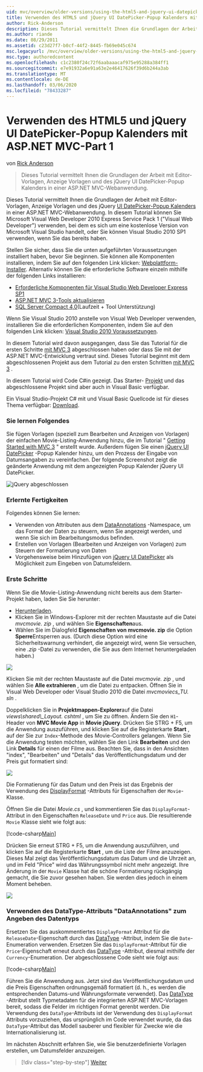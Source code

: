 ```yaml
---
uid: mvc/overview/older-versions/using-the-html5-and-jquery-ui-datepicker-popup-calendar-with-aspnet-mvc/using-the-html5-and-jquery-ui-datepicker-popup-calendar-with-aspnet-mvc-part-1
title: Verwenden des HTML5 und jQuery UI DatePicker-Popup Kalenders mit ASP.NET MVC-Part 1 | Microsoft-Dokumentation
author: Rick-Anderson
description: Dieses Tutorial vermittelt Ihnen die Grundlagen der Arbeit mit Editor-Vorlagen, Anzeige Vorlagen und des jQuery UI DatePicker-Popup Kalenders in einer ASP.net MV...
ms.author: riande
ms.date: 08/29/2011
ms.assetid: c23d27f7-b0cf-44f2-8445-fb69e045c674
msc.legacyurl: /mvc/overview/older-versions/using-the-html5-and-jquery-ui-datepicker-popup-calendar-with-aspnet-mvc/using-the-html5-and-jquery-ui-datepicker-popup-calendar-with-aspnet-mvc-part-1
msc.type: authoredcontent
ms.openlocfilehash: c1c2380f24c72f6aabaaacaf975e95288a384ff1
ms.sourcegitcommit: e7e91932a6e91a63e2e46417626f39d6b244a3ab
ms.translationtype: MT
ms.contentlocale: de-DE
ms.lasthandoff: 03/06/2020
ms.locfileid: "78433287"
---
```

# <a name="using-the-html5-and-jquery-ui-datepicker-popup-calendar-with-aspnet-mvc---part-1"></a>Verwenden des HTML5 und jQuery UI DatePicker-Popup Kalenders mit ASP.NET MVC-Part 1

von [Rick Anderson](https://twitter.com/RickAndMSFT)

> Dieses Tutorial vermittelt Ihnen die Grundlagen der Arbeit mit Editor-Vorlagen, Anzeige Vorlagen und des jQuery UI DatePicker-Popup Kalenders in einer ASP.NET MVC-Webanwendung.

Dieses Tutorial vermittelt Ihnen die Grundlagen der Arbeit mit Editor-Vorlagen, Anzeige Vorlagen und des jQuery [UI DatePicker-Popup Kalenders](http://plugins.jquery.com/project/datepicker) in einer ASP.NET MVC-Webanwendung. In diesem Tutorial können Sie Microsoft Visual Web Developer 2010 Express Service Pack 1 (&quot;Visual Web Developer&quot;) verwenden, bei dem es sich um eine kostenlose Version von Microsoft Visual Studio handelt, oder Sie können Visual Studio 2010 SP1 verwenden, wenn Sie das bereits haben.

Stellen Sie sicher, dass Sie die unten aufgeführten Voraussetzungen installiert haben, bevor Sie beginnen. Sie können alle Komponenten installieren, indem Sie auf den folgenden Link klicken: [Webplattform-Installer](https://www.microsoft.com/web/gallery/install.aspx?appid=VWD2010SP1Pack). Alternativ können Sie die erforderliche Software einzeln mithilfe der folgenden Links installieren:

- [Erforderliche Komponenten für Visual Studio Web Developer Express SP1](https://www.microsoft.com/web/gallery/install.aspx?appid=VWD2010SP1Pack)
- [ASP.NET MVC 3-Tools aktualisieren](https://www.microsoft.com/web/gallery/install.aspx?appsxml=&amp;appid=MVC3)
- [SQL Server Compact 4,0](https://www.microsoft.com/web/gallery/install.aspx?appid=SQLCE;SQLCEVSTools_4_0)(Laufzeit + Tool Unterstützung)

Wenn Sie Visual Studio 2010 anstelle von Visual Web Developer verwenden, installieren Sie die erforderlichen Komponenten, indem Sie auf den folgenden Link klicken: [Visual Studio 2010 Voraussetzungen](https://www.microsoft.com/web/gallery/install.aspx?appsxml=&amp;appid=VS2010SP1Pack).

In diesem Tutorial wird davon ausgegangen, dass Sie das Tutorial für die ersten Schritte [mit MVC 3](../getting-started-with-aspnet-mvc3/cs/intro-to-aspnet-mvc-3.md) abgeschlossen haben oder dass Sie mit der ASP.NET MVC-Entwicklung vertraut sind. Dieses Tutorial beginnt mit dem abgeschlossenen Projekt aus dem Tutorial zu den ersten Schritten [mit MVC 3](../getting-started-with-aspnet-mvc3/cs/intro-to-aspnet-mvc-3.md) .

In diesem Tutorial wird Code C#in gezeigt. Das Starter- [Projekt](https://archive.msdn.microsoft.com/Project/Download/FileDownload.aspx?ProjectName=aspnetmvcsamples&amp;DownloadId=15800) und das abgeschlossene Projekt sind aber auch in Visual Basic verfügbar.

Ein Visual Studio-Projekt C# mit und Visual Basic Quellcode ist für dieses Thema verfügbar: [Download](https://archive.msdn.microsoft.com/Project/Download/FileDownload.aspx?ProjectName=aspnetmvcsamples&amp;DownloadId=15800).

### <a name="what-youll-build"></a>Sie lernen Folgendes

Sie fügen Vorlagen (speziell zum Bearbeiten und Anzeigen von Vorlagen) der einfachen Movie-Listing-Anwendung hinzu, die im Tutorial " [Getting Started with MVC 3](../getting-started-with-aspnet-mvc3/cs/intro-to-aspnet-mvc-3.md) " erstellt wurde. Außerdem fügen Sie einen [jQuery UI DatePicker](http://jqueryui.com/demos/datepicker/) -Popup Kalender hinzu, um den Prozess der Eingabe von Datumsangaben zu vereinfachen. Der folgende Screenshot zeigt die geänderte Anwendung mit dem angezeigten Popup Kalender jQuery UI DatePicker.

![jQuery abgeschlossen](using-the-html5-and-jquery-ui-datepicker-popup-calendar-with-aspnet-mvc-part-1/_static/image1.png)

### <a name="skills-youll-learn"></a>Erlernte Fertigkeiten

Folgendes können Sie lernen:

- Verwenden von Attributen aus dem [DataAnnotations](https://msdn.microsoft.com/library/system.componentmodel.dataannotations.aspx) -Namespace, um das Format der Daten zu steuern, wenn Sie angezeigt werden, und wenn Sie sich im Bearbeitungsmodus befinden.
- Erstellen von Vorlagen (Bearbeiten und Anzeigen von Vorlagen) zum Steuern der Formatierung von Daten
- Vorgehensweise beim Hinzufügen von [jQuery UI DatePicker](http://jqueryui.com/demos/datepicker/) als Möglichkeit zum Eingeben von Datumsfeldern.

### <a name="getting-started"></a>Erste Schritte

Wenn Sie die Movie-Listing-Anwendung nicht bereits aus dem Starter-Projekt haben, laden Sie Sie herunter: 

* [Herunterladen](https://code.msdn.microsoft.com/Introduction-to-MVC-3-10d1b098).
* Klicken Sie in Windows-Explorer mit der rechten Maustaste auf die Datei *mvcmovie. zip* , und wählen Sie **Eigenschaften**aus. 
* Wählen Sie im Dialogfeld **Eigenschaften von mvcmovie. zip** die Option **Sperre**Entsperren aus. (Durch diese Option wird eine Sicherheitswarnung verhindert, die angezeigt wird, wenn Sie versuchen, eine *.zip* -Datei zu verwenden, die Sie aus dem Internet heruntergeladen haben.)

![](using-the-html5-and-jquery-ui-datepicker-popup-calendar-with-aspnet-mvc-part-1/_static/image2.png)

Klicken Sie mit der rechten Maustaste auf die Datei *mvcmovie. zip* , und wählen Sie **Alle extrahieren** , um die Datei zu entpacken. Öffnen Sie in Visual Web Developer oder Visual Studio 2010 die Datei *mvcmoviecs\_TU. sln* .

Doppelklicken Sie in **Projektmappen-Explorer**auf die Datei *views\shared\\_Layout. cshtml* , um Sie zu öffnen. Ändern Sie den `H1`-Header von **MVC Movie App** in **Movie jQuery**. Drücken Sie STRG + F5, um die Anwendung auszuführen, und klicken Sie auf die Registerkarte **Start** , auf der Sie zur `Index`-Methode des Movie-Controllers gelangen. Wenn Sie die Anwendung testen möchten, wählen Sie den Link **Bearbeiten** und den Link **Details** für einen der Filme aus. Beachten Sie, dass in den Ansichten "index", "Bearbeiten" und "Details" das Veröffentlichungsdatum und der Preis gut formatiert sind:

![](using-the-html5-and-jquery-ui-datepicker-popup-calendar-with-aspnet-mvc-part-1/_static/image3.png)

Die Formatierung für das Datum und den Preis ist das Ergebnis der Verwendung des [DisplayFormat](https://msdn.microsoft.com/library/system.componentmodel.dataannotations.displayformatattribute.aspx) -Attributs für Eigenschaften der `Movie`-Klasse.

Öffnen Sie die Datei *Movie.cs* , und kommentieren Sie das `DisplayFormat`-Attribut in den Eigenschaften `ReleaseDate` und `Price` aus. Die resultierende `Movie` Klasse sieht wie folgt aus:

[!code-csharp[Main](using-the-html5-and-jquery-ui-datepicker-popup-calendar-with-aspnet-mvc-part-1/samples/sample1.cs)]

Drücken Sie erneut STRG + F5, um die Anwendung auszuführen, und klicken Sie auf die Registerkarte **Start** , um die Liste der Filme anzuzeigen. Dieses Mal zeigt das Veröffentlichungsdatum das Datum und die Uhrzeit an, und im Feld "Price" wird das Währungssymbol nicht mehr angezeigt. Ihre Änderung in der `Movie` Klasse hat die schöne Formatierung rückgängig gemacht, die Sie zuvor gesehen haben. Sie werden dies jedoch in einem Moment beheben.

![](using-the-html5-and-jquery-ui-datepicker-popup-calendar-with-aspnet-mvc-part-1/_static/image4.png)

### <a name="using-the-dataannotations-datatype-attribute-to-specify-the-data-type"></a>Verwenden des DataType-Attributs "DataAnnotations" zum Angeben des Datentyps

Ersetzen Sie das auskommentiertes `DisplayFormat` Attribut für die `ReleaseDate`-Eigenschaft durch das [DataType](https://msdn.microsoft.com/library/system.componentmodel.dataannotations.datatype.aspx) -Attribut, indem Sie die `Date`-Enumeration verwenden. Ersetzen Sie das `DisplayFormat`-Attribut für die `Price`-Eigenschaft erneut durch das [DataType](https://msdn.microsoft.com/library/system.componentmodel.dataannotations.datatype.aspx) -Attribut, diesmal mithilfe der `Currency`-Enumeration. Der abgeschlossene Code sieht wie folgt aus:

[!code-csharp[Main](using-the-html5-and-jquery-ui-datepicker-popup-calendar-with-aspnet-mvc-part-1/samples/sample2.cs)]

Führen Sie die Anwendung aus. Jetzt sind das Veröffentlichungsdatum und die Preis Eigenschaften ordnungsgemäß formatiert (d. h., es werden die entsprechenden Datums-und Währungsformate verwendet). Das [DataType](https://msdn.microsoft.com/library/system.componentmodel.dataannotations.datatype.aspx) -Attribut stellt Typmetadaten für die integrierten ASP.NET MVC-Vorlagen bereit, sodass die Felder im richtigen Format gerenbt werden. Die Verwendung des `DataType`-Attributs ist der Verwendung des `DisplayFormat` Attributs vorzuziehen, das ursprünglich im Code verwendet wurde, da das `DataType`-Attribut das Modell sauberer und flexibler für Zwecke wie die Internationalisierung ist.

Im nächsten Abschnitt erfahren Sie, wie Sie benutzerdefinierte Vorlagen erstellen, um Datumsfelder anzuzeigen.

> [!div class="step-by-step"]
> [Weiter](using-the-html5-and-jquery-ui-datepicker-popup-calendar-with-aspnet-mvc-part-2.md)
